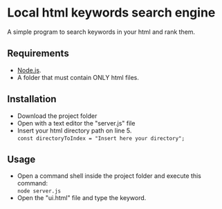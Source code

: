 # Local html keywords search engine
A simple program to search keywords in your html and rank them. 

## Requirements
+ [Node.js](https://nodejs.org/en/download).<br />
+ A folder that must contain ONLY html files.

## Installation
+ Download the project folder
+ Open with a text editor the "server.js" file
+ Insert your html directory path on line 5.<br /> 
`const directoryToIndex = "Insert here your directory";`

## Usage
+ Open a command shell inside the project folder and execute this command:<br /> 
`node server.js`
+ Open the "ui.html" file and type the keyword.<br /> 
